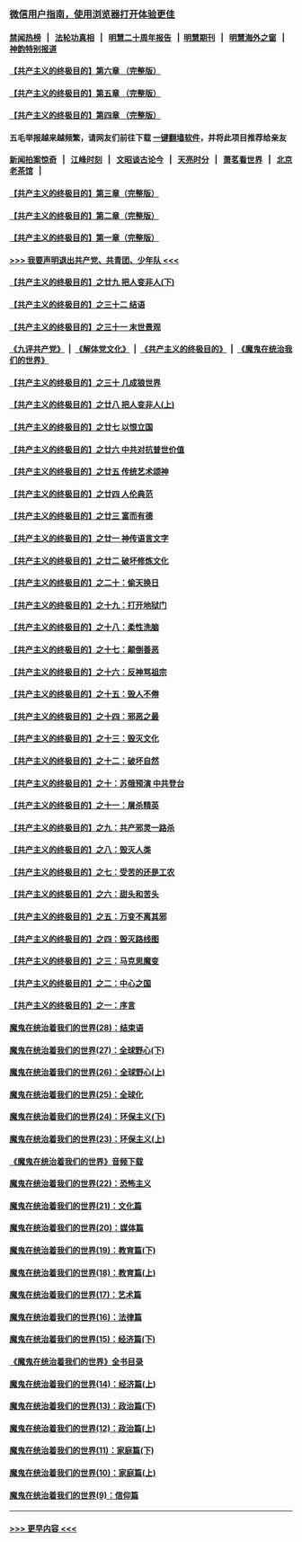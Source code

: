 ### [微信用户指南，使用浏览器打开体验更佳](https://github.com/gfw-breaker/banned-news1/blob/master/indexes/wechat-guide.md?t=0)
#### [禁闻热榜](热点新闻.md?t=0)  &nbsp;&nbsp;|&nbsp;&nbsp; [法轮功真相](https://github.com/gfw-breaker/truth/blob/master/README.md?t=0) &nbsp;&nbsp;|&nbsp;&nbsp; [明慧二十周年报告](https://github.com/gfw-breaker/mh-reports/blob/master/README.md?t=0) &nbsp;&nbsp;|&nbsp;&nbsp;[明慧期刊](https://github.com/gfw-breaker/mh-qikan) &nbsp;&nbsp;|&nbsp;&nbsp; [明慧海外之窗](https://github.com/gfw-breaker/mh-news/blob/master/README.md?t=0) &nbsp;&nbsp;|&nbsp;&nbsp; [神韵特别报道](https://github.com/gfw-breaker/mh-news/blob/master/shenyun.md?t=0)
#### [【共产主义的终极目的】第六章 （完整版）](../pages/nsc422/n11428913.md?t=02071102) 
#### [【共产主义的终极目的】第五章 （完整版）](../pages/nsc422/n11428912.md?t=02071102) 
#### [【共产主义的终极目的】第四章 （完整版）](../pages/nsc422/n11428907.md?t=02071102) 
#### 五毛举报越来越频繁，请网友们前往下载 [一键翻墙软件](https://github.com/gfw-breaker/ssr-accounts)，并将此项目推荐给亲友
#### [新闻拍案惊奇](https://github.com/gfw-breaker/banned-news1/blob/master/pages/link4.md) &nbsp;&nbsp;|&nbsp;&nbsp; [江峰时刻](https://github.com/gfw-breaker/banned-news1/blob/master/pages/link4.md) &nbsp;&nbsp;|&nbsp;&nbsp; [文昭谈古论今](https://github.com/gfw-breaker/banned-news1/blob/master/pages/link4.md) &nbsp;&nbsp;|&nbsp;&nbsp; [天亮时分](https://github.com/gfw-breaker/banned-news1/blob/master/pages/link4.md) &nbsp;&nbsp;|&nbsp;&nbsp; [萧茗看世界](https://github.com/gfw-breaker/banned-news1/blob/master/pages/link4.md) &nbsp;&nbsp;|&nbsp;&nbsp; [北京老茶馆](https://github.com/gfw-breaker/banned-news1/blob/master/pages/link4.md) &nbsp;&nbsp;|&nbsp;&nbsp; 
#### [【共产主义的终极目的】第三章（完整版）](../pages/nsc422/n11428848.md?t=02071102) 
#### [【共产主义的终极目的】第二章（完整版）](../pages/nsc422/n11428831.md?t=02071102) 
#### [【共产主义的终极目的】第一章（完整版）](../pages/nsc422/n11417651.md?t=02071102) 
#### [>>> 我要声明退出共产党、共青团、少年队 <<<](https://github.com/begood0513/goodnews/blob/master/quit/letter.md) 
#### [【共产主义的终极目的】之廿九 把人变非人(下)](../pages/nsc422/n11344140.md?t=02071102) 
#### [【共产主义的终极目的】之三十二 结语](../pages/nsc422/n11360535.md?t=02071102) 
#### [【共产主义的终极目的】之三十一 末世景观](../pages/nsc422/n11351129.md?t=02071102) 
#### [《九评共产党》](https://github.com/begood0513/9ping.md/blob/master/README.md) &nbsp;|&nbsp; [《解体党文化》](../../../../jtdwh.md/blob/master/README.md)  &nbsp;|&nbsp; [《共产主义的终极目的》](../../../../gczydzjmd.md/blob/master/README.md) &nbsp;|&nbsp; [《魔鬼在统治我们的世界》](../../../../mgztzwmdsj.md/blob/master/README.md) 
#### [【共产主义的终极目的】之三十 几成狼世界](../pages/nsc422/n11348280.md?t=02071102) 
#### [【共产主义的终极目的】之廿八 把人变非人(上)](../pages/nsc422/n11340492.md?t=02071102) 
#### [【共产主义的终极目的】之廿七 以恨立国](../pages/nsc422/n11336944.md?t=02071102) 
#### [【共产主义的终极目的】之廿六 中共对抗普世价值](../pages/nsc422/n11324785.md?t=02071102) 
#### [【共产主义的终极目的】之廿五 传统艺术颂神](../pages/nsc422/n11296396.md?t=02071102) 
#### [【共产主义的终极目的】之廿四 人伦典范](../pages/nsc422/n11296397.md?t=02071102) 
#### [【共产主义的终极目的】之廿三 富而有德](../pages/nsc422/n11283598.md?t=02071102) 
#### [【共产主义的终极目的】之廿一 神传语言文字](../pages/nsc422/n11263265.md?t=02071102) 
#### [【共产主义的终极目的】之廿二 破坏修炼文化](../pages/nsc422/n11245728.md?t=02071102) 
#### [【共产主义的终极目的】之二十：偷天换日](../pages/nsc422/n11238846.md?t=02071102) 
#### [【共产主义的终极目的】之十九：打开地狱门](../pages/nsc422/n11206376.md?t=02071102) 
#### [【共产主义的终极目的】之十八：柔性洗脑](../pages/nsc422/n11199994.md?t=02071102) 
#### [【共产主义的终极目的】之十七：颠倒善恶](../pages/nsc422/n11179782.md?t=02071102) 
#### [【共产主义的终极目的】之十六：反神骂祖宗](../pages/nsc422/n11166798.md?t=02071102) 
#### [【共产主义的终极目的】之十五：毁人不倦](../pages/nsc422/n11166792.md?t=02071102) 
#### [【共产主义的终极目的】之十四：邪恶之最](../pages/nsc422/n11150249.md?t=02071102) 
#### [【共产主义的终极目的】之十三：毁灭文化](../pages/nsc422/n11135227.md?t=02071102) 
#### [【共产主义的终极目的】之十二：破坏自然](../pages/nsc422/n11135214.md?t=02071102) 
#### [【共产主义的终极目的】之十：苏俄预演 中共登台](../pages/nsc422/n11118424.md?t=02071102) 
#### [【共产主义的终极目的】之十一：屠杀精英](../pages/nsc422/n11118442.md?t=02071102) 
#### [【共产主义的终极目的】之九：共产邪灵一路杀](../pages/nsc422/n11114139.md?t=02071102) 
#### [【共产主义的终极目的】之八：毁灭人类](../pages/nsc422/n11108503.md?t=02071102) 
#### [【共产主义的终极目的】之七：受苦的还是工农](../pages/nsc422/n11101809.md?t=02071102) 
#### [【共产主义的终极目的】之六：甜头和苦头](../pages/nsc422/n11096971.md?t=02071102) 
#### [【共产主义的终极目的】之五：万变不离其邪](../pages/nsc422/n11091285.md?t=02071102) 
#### [【共产主义的终极目的】之四：毁灭路线图](../pages/nsc422/n11086284.md?t=02071102) 
#### [【共产主义的终极目的】之三：马克思魔变](../pages/nsc422/n11061941.md?t=02071102) 
#### [【共产主义的终极目的】之二：中心之国](../pages/nsc422/n11047728.md?t=02071102) 
#### [【共产主义的终极目的】之一：序言](../pages/nsc422/n11086077.md?t=02071102) 
#### [魔鬼在统治着我们的世界(28)：结束语](../pages/nsc422/n10936246.md?t=02071102) 
#### [魔鬼在统治着我们的世界(27)：全球野心(下)](../pages/nsc422/n10928319.md?t=02071102) 
#### [魔鬼在统治着我们的世界(26)：全球野心(上)](../pages/nsc422/n10900318.md?t=02071102) 
#### [魔鬼在统治着我们的世界(25)：全球化](../pages/nsc422/n10788205.md?t=02071102) 
#### [魔鬼在统治着我们的世界(24)：环保主义(下)](../pages/nsc422/n10695307.md?t=02071102) 
#### [魔鬼在统治着我们的世界(23)：环保主义(上)](../pages/nsc422/n10688613.md?t=02071102) 
#### [《魔鬼在统治着我们的世界》音频下载](../pages/nsc422/n10635553.md?t=02071102) 
#### [魔鬼在统治着我们的世界(22)：恐怖主义](../pages/nsc422/n10614727.md?t=02071102) 
#### [魔鬼在统治着我们的世界(21)：文化篇](../pages/nsc422/n10597706.md?t=02071102) 
#### [魔鬼在统治着我们的世界(20)：媒体篇](../pages/nsc422/n10586579.md?t=02071102) 
#### [魔鬼在统治着我们的世界(19)：教育篇(下)](../pages/nsc422/n10564808.md?t=02071102) 
#### [魔鬼在统治着我们的世界(18)：教育篇(上)](../pages/nsc422/n10526970.md?t=02071102) 
#### [魔鬼在统治着我们的世界(17)：艺术篇](../pages/nsc422/n10499093.md?t=02071102) 
#### [魔鬼在统治着我们的世界(16)：法律篇](../pages/nsc422/n10485969.md?t=02071102) 
#### [魔鬼在统治着我们的世界(15)：经济篇(下)](../pages/nsc422/n10469975.md?t=02071102) 
#### [《魔鬼在统治着我们的世界》全书目录](../pages/nsc422/n10464261.md?t=02071102) 
#### [魔鬼在统治着我们的世界(14)：经济篇(上)](../pages/nsc422/n10457370.md?t=02071102) 
#### [魔鬼在统治着我们的世界(13)：政治篇(下)](../pages/nsc422/n10448270.md?t=02071102) 
#### [魔鬼在统治着我们的世界(12)：政治篇(上)](../pages/nsc422/n10444576.md?t=02071102) 
#### [魔鬼在统治着我们的世界(11)：家庭篇(下)](../pages/nsc422/n10440961.md?t=02071102) 
#### [魔鬼在统治着我们的世界(10)：家庭篇(上)](../pages/nsc422/n10435448.md?t=02071102) 
#### [魔鬼在统治着我们的世界(9)：信仰篇](../pages/nsc422/n10432159.md?t=02071102) 

----
#### [ >>> 更早内容 <<< ](../indexes/nsc422-earlier.md)
